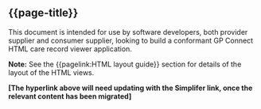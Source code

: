 ## {{page-title}}

This document is intended for use by software developers, both provider supplier and consumer supplier, looking to build a conformant GP Connect HTML care record viewer application.

<div class="nhsd-a-box nhsd-a-box--bg-light-blue nhsd-!t-margin-bottom-6 nhsd-t-body">
        <i class="fas fa-exclamation-circle text-primary"></i> <b>Note:</b> See the {{pagelink:HTML layout guide}} section for details of the layout of the HTML views.
</div>



**[The hyperlink above will need updating with the Simplifer link, once the relevant content has been migrated]**